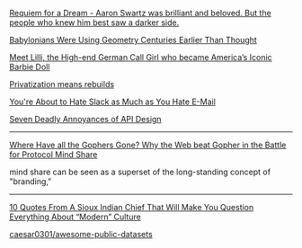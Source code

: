 <a href="http://www.newyorker.com/magazine/2013/03/11/requiem-for-a-dream" target="_blank">Requiem for a Dream - Aaron Swartz was brilliant and beloved. But the people who knew him best saw a darker side.</a>

<a href="http://www.smithsonianmag.com/science-nature/ancient-babylonians-were-using-geometry-centuries-earlier-thought-180957965/?no-ist" target="_blank">Babylonians Were Using Geometry Centuries Earlier Than Thought</a>

<a href="http://www.messynessychic.com/2016/01/29/meet-lilli-the-high-end-german-call-girl-who-became-americas-iconic-barbie-doll/" target="_blank">Meet Lilli, the High-end German Call Girl who became America’s Iconic Barbie Doll</a>

<a href="https://www.dragonflydigest.com/2016/01/27/17547.html" target="_blank">Privatization means rebuilds</a>

<a href="http://www.bloomberg.com/news/articles/2016-01-27/soon-you-ll-hate-group-chat-as-much-as-you-hate-e-mail" target="_blank">You're About to Hate Slack as Much as You Hate E-Mail</a>

<a href="http://chickenwing.software/scratches/programming/annoying-apis" target="_blank">Seven Deadly Annoyances of API Design</a>

---

<a href="http://ils.unc.edu/callee/gopherpaper.htm" target="_blank">Where Have all the Gophers Gone? Why the Web beat Gopher in the Battle for Protocol Mind Share</a>

mind share can be seen as a superset of the long-standing concept of "branding,"

---

<a href="http://www.viralalternativenews.com/2016/01/10-quotes-from-sioux-indian-chief-that.html" target="_blank">10 Quotes From A Sioux Indian Chief That Will Make You Question Everything About “Modern” Culture</a>

<a href="https://github.com/caesar0301/awesome-public-datasets" target="_blank">caesar0301/awesome-public-datasets</a>

